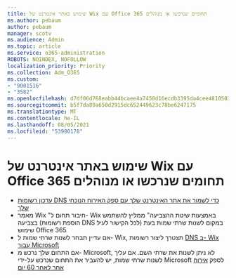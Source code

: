 ```yaml
---
title: שימוש באתר אינטרנט של Wix עם Office 365 תחומים שנרכשו או מנוהלים
ms.author: pebaum
author: pebaum
manager: scotv
ms.audience: Admin
ms.topic: article
ms.service: o365-administration
ROBOTS: NOINDEX, NOFOLLOW
localization_priority: Priority
ms.collection: Adm_O365
ms.custom:
- "9001516"
- "3582"
ms.openlocfilehash: d7df06d768eabb44bcaee4a7450d16ecdb3395da4cee4810503d3dae358736ab
ms.sourcegitcommit: b5f7da89a650d2915dc652449623c78be6247175
ms.translationtype: MT
ms.contentlocale: he-IL
ms.lasthandoff: 08/05/2021
ms.locfileid: "53980178"
---
```

# <a name="using-wix-website-with-office-365-purchased-or-managed-domains"></a>שימוש באתר אינטרנט של Wix עם Office 365 תחומים שנרכשו או מנוהלים

- [עדכון רשומות DNS כדי לשמור את אתר האינטרנט שלך עם ספק האירוח הנוכחי שלך](https://docs.microsoft.com/microsoft-365/admin/dns/update-dns-records-to-retain-current-hosting-provider)
- מאמר Wix "חיבור תחום ל- Wix באמצעות שיטת ההצביעה" ממליץ להשתמש בצביעה (הוספת רשומות DNS לכל הקישור לעיל) במקום לשנות שרתי שמות בעת שימוש Office 365
- אם עדיין תבחר לשנות שרתי שמות ל- Wix, תצטרך ליצור רשומות  [DNS ב- Wix עבור Microsoft](https://docs.microsoft.com/microsoft-365/admin/dns/create-dns-records-at-wix?view=o365-worldwide)
- אם התחום שלך נרכש מ- Microsoft, לא ניתן לשנות את שרתי השם. אם עליך לשנות שרתי שמות, יש להעביר את התחום שנרכש על-ידי Microsoft לספק  [אירוח אחר לאחר 60 יום](https://docs.microsoft.com/microsoft-365/admin/get-help-with-domains/transfer-a-domain-from-microsoft-to-another-host)